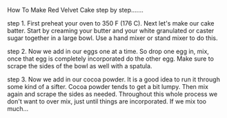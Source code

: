 How To Make Red Velvet Cake step by step.......

step 1. First preheat your oven to 350 F (176 C). Next let's make our cake batter. Start by creaming your butter and your white granulated or caster sugar together in a large bowl. Use a hand mixer or stand mixer to do this.

step 2. Now we add in our eggs one at a time. So drop one egg in, mix, once that egg is completely incorporated do the other egg. Make sure to scrape the sides of the bowl as well with a spatula.

step 3. Now we add in our cocoa powder. It is a good idea to run it through some kind of a sifter. Cocoa powder tends to get a bit lumpy. Then mix again and scrape the sides as needed. Throughout this whole process we don't want to over mix, just until things are incorporated. If we mix too much…